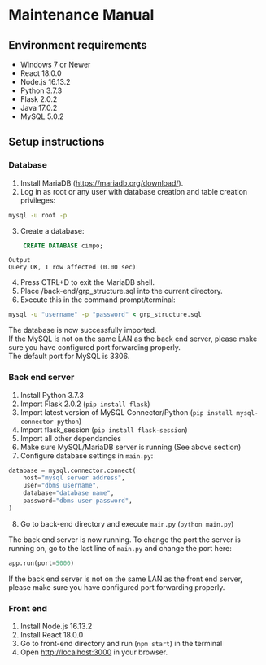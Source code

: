 # Maintenance Manual

## Environment requirements

- Windows 7 or Newer 
- React 18.0.0 
- Node.js 16.13.2
- Python 3.7.3 
- Flask 2.0.2 
- Java 17.0.2 
- MySQL 5.0.2

## Setup instructions 
### Database
1. Install MariaDB (https://mariadb.org/download/).
2. Log in as root or any user with database creation and table creation privileges:

```cmd
mysql -u root -p
```

3. Create a database:

```sql
    CREATE DATABASE cimpo;
```
```
Output
Query OK, 1 row affected (0.00 sec)
```
4. Press CTRL+D to exit the MariaDB shell.
5. Place /back-end/grp_structure.sql into the current directory.
6. Execute this in the command prompt/terminal:

```cmd
mysql -u "username" -p "password" < grp_structure.sql
```

The database is now successfully imported.  
If the MySQL is not on the same LAN as the back end server, please make sure you have configured port forwarding properly.  
The default port for MySQL is 3306.  

### Back end server

1. Install Python 3.7.3
2. Import Flask 2.0.2 (`pip install flask`)
3. Import latest version of MySQL Connector/Python (`pip install mysql-connector-python`)
4. Import flask_session (`pip install flask-session`)
5. Import all other dependancies
6. Make sure MySQL/MariaDB server is running (See above section)
7. Configure database settings in `main.py`:
```py
database = mysql.connector.connect(
    host="mysql server address",
    user="dbms username",
    database="database name",
    password="dbms user password",
)
```
8. Go to back-end directory and execute `main.py` (`python main.py`)  
 
 The back end server is now running. To change the port the server is running on, go to the last line of `main.py` and change the port here:
 ```py
 app.run(port=5000)
 ```
If the back end server is not on the same LAN as the front end server, please make sure you have configured port forwarding properly.  

### Front end

1. Install Node.js 16.13.2
2. Install React 18.0.0
3. Go to front-end directory and run (`npm start`) in the terminal
3. Open [http://localhost:3000](http://localhost:3000) in your browser.



